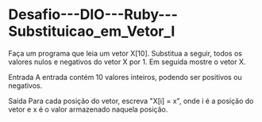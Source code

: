 # Desafio---DIO---Ruby---Substituicao_em_Vetor_I
 Faça um programa que leia um vetor X[10]. Substitua a seguir, todos os valores  nulos e negativos do vetor X por 1. Em seguida mostre o vetor X.    
 
 Entrada    A entrada contém 10 valores inteiros, podendo ser positivos ou negativos.    
 
 Saída    Para cada posição do vetor, escreva "X[i] = x", onde i é a posição do vetor e  x é o valor armazenado naquela posição.
